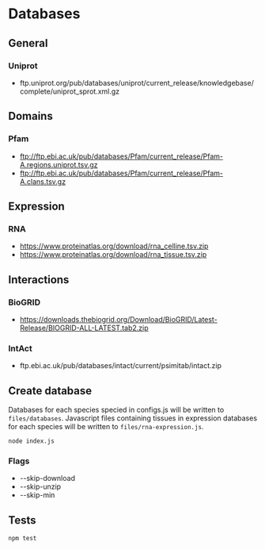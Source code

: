 # Databases

## General

### Uniprot
* ftp.uniprot.org/pub/databases/uniprot/current_release/knowledgebase/complete/uniprot_sprot.xml.gz

## Domains

### Pfam
* ftp://ftp.ebi.ac.uk/pub/databases/Pfam/current_release/Pfam-A.regions.uniprot.tsv.gz
* ftp://ftp.ebi.ac.uk/pub/databases/Pfam/current_release/Pfam-A.clans.tsv.gz

## Expression

### RNA
* https://www.proteinatlas.org/download/rna_celline.tsv.zip
* https://www.proteinatlas.org/download/rna_tissue.tsv.zip

## Interactions

### BioGRID
* https://downloads.thebiogrid.org/Download/BioGRID/Latest-Release/BIOGRID-ALL-LATEST.tab2.zip

### IntAct
* ftp.ebi.ac.uk/pub/databases/intact/current/psimitab/intact.zip

## Create database

Databases for each species specied in configs.js will be written to `files/databases`. Javascript files containing tissues in expression databases for each species will be written to `files/rna-expression.js`.

```
node index.js
```

### Flags

* --skip-download
* --skip-unzip
* --skip-min

## Tests

```
npm test
```
